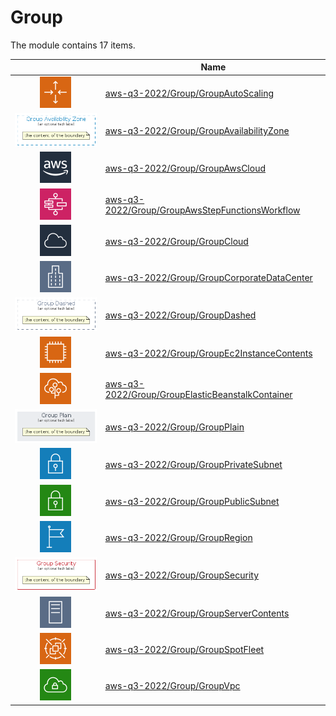 # Group

The module contains 17 items.



| |Name|
|:---:|---|
| ![illustration of aws-q3-2022/Group/GroupAutoScaling](../../aws-q3-2022/Resource/GroupIcons/AutoScaling.png) | [aws-q3-2022/Group/GroupAutoScaling](../../aws-q3-2022/Group/GroupAutoScaling.md) |
| ![illustration of aws-q3-2022/Group/GroupAvailabilityZone](../../aws-q3-2022/Group/GroupAvailabilityZone.Local.png) | [aws-q3-2022/Group/GroupAvailabilityZone](../../aws-q3-2022/Group/GroupAvailabilityZone.md) |
| ![illustration of aws-q3-2022/Group/GroupAwsCloud](../../aws-q3-2022/Resource/GroupIcons/AwsCloud.png) | [aws-q3-2022/Group/GroupAwsCloud](../../aws-q3-2022/Group/GroupAwsCloud.md) |
| ![illustration of aws-q3-2022/Group/GroupAwsStepFunctionsWorkflow](../../aws-q3-2022/Resource/GroupIcons/AwsStepFunction.png) | [aws-q3-2022/Group/GroupAwsStepFunctionsWorkflow](../../aws-q3-2022/Group/GroupAwsStepFunctionsWorkflow.md) |
| ![illustration of aws-q3-2022/Group/GroupCloud](../../aws-q3-2022/Resource/GroupIcons/Cloud.png) | [aws-q3-2022/Group/GroupCloud](../../aws-q3-2022/Group/GroupCloud.md) |
| ![illustration of aws-q3-2022/Group/GroupCorporateDataCenter](../../aws-q3-2022/Resource/GroupIcons/CorporateDataCenter.png) | [aws-q3-2022/Group/GroupCorporateDataCenter](../../aws-q3-2022/Group/GroupCorporateDataCenter.md) |
| ![illustration of aws-q3-2022/Group/GroupDashed](../../aws-q3-2022/Group/GroupDashed.Local.png) | [aws-q3-2022/Group/GroupDashed](../../aws-q3-2022/Group/GroupDashed.md) |
| ![illustration of aws-q3-2022/Group/GroupEc2InstanceContents](../../aws-q3-2022/Resource/GroupIcons/Ec2InstanceContainer.png) | [aws-q3-2022/Group/GroupEc2InstanceContents](../../aws-q3-2022/Group/GroupEc2InstanceContents.md) |
| ![illustration of aws-q3-2022/Group/GroupElasticBeanstalkContainer](../../aws-q3-2022/Resource/GroupIcons/ElasticBeanstalkContainer.png) | [aws-q3-2022/Group/GroupElasticBeanstalkContainer](../../aws-q3-2022/Group/GroupElasticBeanstalkContainer.md) |
| ![illustration of aws-q3-2022/Group/GroupPlain](../../aws-q3-2022/Group/GroupPlain.Local.png) | [aws-q3-2022/Group/GroupPlain](../../aws-q3-2022/Group/GroupPlain.md) |
| ![illustration of aws-q3-2022/Group/GroupPrivateSubnet](../../aws-q3-2022/Resource/GroupIcons/VpcSubnetPrivate.png) | [aws-q3-2022/Group/GroupPrivateSubnet](../../aws-q3-2022/Group/GroupPrivateSubnet.md) |
| ![illustration of aws-q3-2022/Group/GroupPublicSubnet](../../aws-q3-2022/Resource/GroupIcons/VpcSubnetPublic.png) | [aws-q3-2022/Group/GroupPublicSubnet](../../aws-q3-2022/Group/GroupPublicSubnet.md) |
| ![illustration of aws-q3-2022/Group/GroupRegion](../../aws-q3-2022/Resource/GroupIcons/Region.png) | [aws-q3-2022/Group/GroupRegion](../../aws-q3-2022/Group/GroupRegion.md) |
| ![illustration of aws-q3-2022/Group/GroupSecurity](../../aws-q3-2022/Group/GroupSecurity.Local.png) | [aws-q3-2022/Group/GroupSecurity](../../aws-q3-2022/Group/GroupSecurity.md) |
| ![illustration of aws-q3-2022/Group/GroupServerContents](../../aws-q3-2022/Resource/GroupIcons/ServerContents.png) | [aws-q3-2022/Group/GroupServerContents](../../aws-q3-2022/Group/GroupServerContents.md) |
| ![illustration of aws-q3-2022/Group/GroupSpotFleet](../../aws-q3-2022/Resource/GroupIcons/SpotFleet.png) | [aws-q3-2022/Group/GroupSpotFleet](../../aws-q3-2022/Group/GroupSpotFleet.md) |
| ![illustration of aws-q3-2022/Group/GroupVpc](../../aws-q3-2022/Resource/GroupIcons/Vpc.png) | [aws-q3-2022/Group/GroupVpc](../../aws-q3-2022/Group/GroupVpc.md) |



